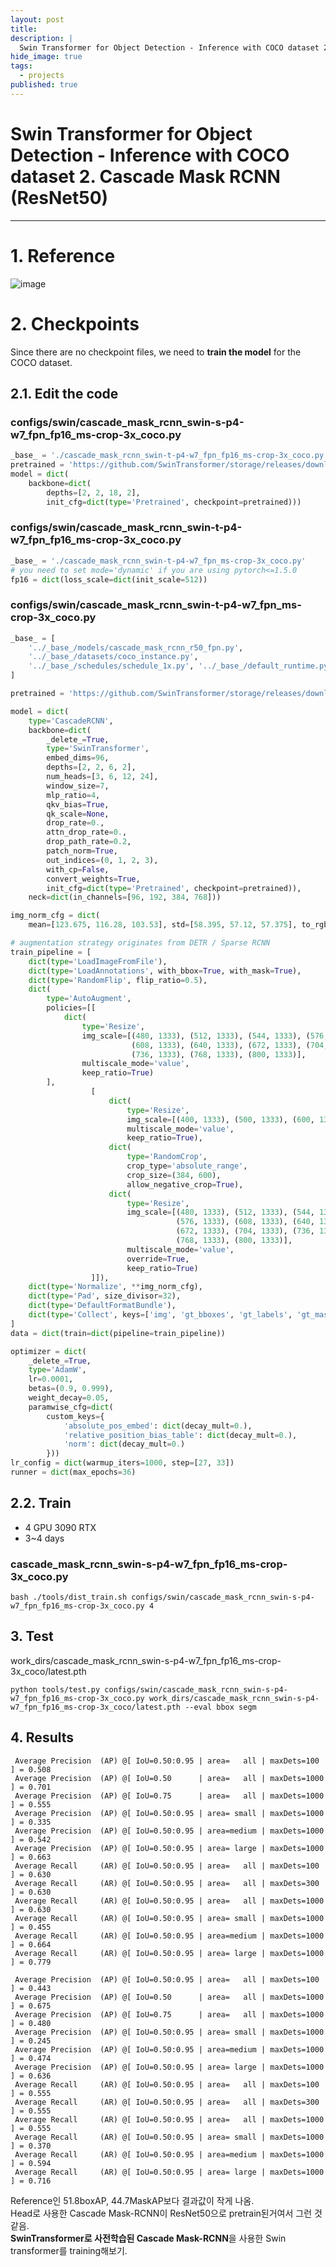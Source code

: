 ```yaml
---
layout: post
title: 
description: |
  Swin Transformer for Object Detection - Inference with COCO dataset 2. Cascade Mask RCNN (ResNet50)
hide_image: true
tags:
  - projects
published: true
---
```


# Swin Transformer for Object Detection - Inference with COCO dataset 2. Cascade Mask RCNN (ResNet50)
* * *

# 1. Reference
![image](https://user-images.githubusercontent.com/69246778/194824886-6400fb68-6fe2-456e-83c2-02ef88ec4167.png)


# 2. Checkpoints 
Since there are no checkpoint files, we need to **train the model** for the COCO dataset.

## 2.1. Edit the code
### configs/swin/cascade_mask_rcnn_swin-s-p4-w7_fpn_fp16_ms-crop-3x_coco.py
```py
_base_ = './cascade_mask_rcnn_swin-t-p4-w7_fpn_fp16_ms-crop-3x_coco.py'
pretrained = 'https://github.com/SwinTransformer/storage/releases/download/v1.0.0/swin_small_patch4_window7_224.pth'  # noqa
model = dict(
    backbone=dict(
        depths=[2, 2, 18, 2],
        init_cfg=dict(type='Pretrained', checkpoint=pretrained)))
```

### configs/swin/cascade_mask_rcnn_swin-t-p4-w7_fpn_fp16_ms-crop-3x_coco.py
```py
_base_ = './cascade_mask_rcnn_swin-t-p4-w7_fpn_ms-crop-3x_coco.py'
# you need to set mode='dynamic' if you are using pytorch<=1.5.0
fp16 = dict(loss_scale=dict(init_scale=512))
```


### configs/swin/cascade_mask_rcnn_swin-t-p4-w7_fpn_ms-crop-3x_coco.py
```py
_base_ = [
    '../_base_/models/cascade_mask_rcnn_r50_fpn.py',
    '../_base_/datasets/coco_instance.py',
    '../_base_/schedules/schedule_1x.py', '../_base_/default_runtime.py'
]

pretrained = 'https://github.com/SwinTransformer/storage/releases/download/v1.0.0/swin_tiny_patch4_window7_224.pth'  # noqa

model = dict(
    type='CascadeRCNN',
    backbone=dict(
        _delete_=True,
        type='SwinTransformer',
        embed_dims=96,
        depths=[2, 2, 6, 2],
        num_heads=[3, 6, 12, 24],
        window_size=7,
        mlp_ratio=4,
        qkv_bias=True,
        qk_scale=None,
        drop_rate=0.,
        attn_drop_rate=0.,
        drop_path_rate=0.2,
        patch_norm=True,
        out_indices=(0, 1, 2, 3),
        with_cp=False,
        convert_weights=True,
        init_cfg=dict(type='Pretrained', checkpoint=pretrained)),
    neck=dict(in_channels=[96, 192, 384, 768]))

img_norm_cfg = dict(
    mean=[123.675, 116.28, 103.53], std=[58.395, 57.12, 57.375], to_rgb=True)

# augmentation strategy originates from DETR / Sparse RCNN
train_pipeline = [
    dict(type='LoadImageFromFile'),
    dict(type='LoadAnnotations', with_bbox=True, with_mask=True),
    dict(type='RandomFlip', flip_ratio=0.5),
    dict(
        type='AutoAugment',
        policies=[[
            dict(
                type='Resize',
                img_scale=[(480, 1333), (512, 1333), (544, 1333), (576, 1333),
                           (608, 1333), (640, 1333), (672, 1333), (704, 1333),
                           (736, 1333), (768, 1333), (800, 1333)],
                multiscale_mode='value',
                keep_ratio=True)
        ],
                  [
                      dict(
                          type='Resize',
                          img_scale=[(400, 1333), (500, 1333), (600, 1333)],
                          multiscale_mode='value',
                          keep_ratio=True),
                      dict(
                          type='RandomCrop',
                          crop_type='absolute_range',
                          crop_size=(384, 600),
                          allow_negative_crop=True),
                      dict(
                          type='Resize',
                          img_scale=[(480, 1333), (512, 1333), (544, 1333),
                                     (576, 1333), (608, 1333), (640, 1333),
                                     (672, 1333), (704, 1333), (736, 1333),
                                     (768, 1333), (800, 1333)],
                          multiscale_mode='value',
                          override=True,
                          keep_ratio=True)
                  ]]),
    dict(type='Normalize', **img_norm_cfg),
    dict(type='Pad', size_divisor=32),
    dict(type='DefaultFormatBundle'),
    dict(type='Collect', keys=['img', 'gt_bboxes', 'gt_labels', 'gt_masks']),
]
data = dict(train=dict(pipeline=train_pipeline))

optimizer = dict(
    _delete_=True,
    type='AdamW',
    lr=0.0001,
    betas=(0.9, 0.999),
    weight_decay=0.05,
    paramwise_cfg=dict(
        custom_keys={
            'absolute_pos_embed': dict(decay_mult=0.),
            'relative_position_bias_table': dict(decay_mult=0.),
            'norm': dict(decay_mult=0.)
        }))
lr_config = dict(warmup_iters=1000, step=[27, 33])
runner = dict(max_epochs=36)
```


## 2.2. Train
* 4 GPU 3090 RTX   
* 3~4 days   
### cascade_mask_rcnn_swin-s-p4-w7_fpn_fp16_ms-crop-3x_coco.py
```
bash ./tools/dist_train.sh configs/swin/cascade_mask_rcnn_swin-s-p4-w7_fpn_fp16_ms-crop-3x_coco.py 4
```


## 3. Test
work_dirs/cascade_mask_rcnn_swin-s-p4-w7_fpn_fp16_ms-crop-3x_coco/latest.pth
```
python tools/test.py configs/swin/cascade_mask_rcnn_swin-s-p4-w7_fpn_fp16_ms-crop-3x_coco.py work_dirs/cascade_mask_rcnn_swin-s-p4-w7_fpn_fp16_ms-crop-3x_coco/latest.pth --eval bbox segm
```

## 4. Results
```
 Average Precision  (AP) @[ IoU=0.50:0.95 | area=   all | maxDets=100 ] = 0.508
 Average Precision  (AP) @[ IoU=0.50      | area=   all | maxDets=1000 ] = 0.701
 Average Precision  (AP) @[ IoU=0.75      | area=   all | maxDets=1000 ] = 0.555
 Average Precision  (AP) @[ IoU=0.50:0.95 | area= small | maxDets=1000 ] = 0.335
 Average Precision  (AP) @[ IoU=0.50:0.95 | area=medium | maxDets=1000 ] = 0.542
 Average Precision  (AP) @[ IoU=0.50:0.95 | area= large | maxDets=1000 ] = 0.663
 Average Recall     (AR) @[ IoU=0.50:0.95 | area=   all | maxDets=100 ] = 0.630
 Average Recall     (AR) @[ IoU=0.50:0.95 | area=   all | maxDets=300 ] = 0.630
 Average Recall     (AR) @[ IoU=0.50:0.95 | area=   all | maxDets=1000 ] = 0.630
 Average Recall     (AR) @[ IoU=0.50:0.95 | area= small | maxDets=1000 ] = 0.455
 Average Recall     (AR) @[ IoU=0.50:0.95 | area=medium | maxDets=1000 ] = 0.664
 Average Recall     (AR) @[ IoU=0.50:0.95 | area= large | maxDets=1000 ] = 0.779
```
```
 Average Precision  (AP) @[ IoU=0.50:0.95 | area=   all | maxDets=100 ] = 0.443
 Average Precision  (AP) @[ IoU=0.50      | area=   all | maxDets=1000 ] = 0.675
 Average Precision  (AP) @[ IoU=0.75      | area=   all | maxDets=1000 ] = 0.480
 Average Precision  (AP) @[ IoU=0.50:0.95 | area= small | maxDets=1000 ] = 0.245
 Average Precision  (AP) @[ IoU=0.50:0.95 | area=medium | maxDets=1000 ] = 0.474
 Average Precision  (AP) @[ IoU=0.50:0.95 | area= large | maxDets=1000 ] = 0.636
 Average Recall     (AR) @[ IoU=0.50:0.95 | area=   all | maxDets=100 ] = 0.555
 Average Recall     (AR) @[ IoU=0.50:0.95 | area=   all | maxDets=300 ] = 0.555
 Average Recall     (AR) @[ IoU=0.50:0.95 | area=   all | maxDets=1000 ] = 0.555
 Average Recall     (AR) @[ IoU=0.50:0.95 | area= small | maxDets=1000 ] = 0.370
 Average Recall     (AR) @[ IoU=0.50:0.95 | area=medium | maxDets=1000 ] = 0.594
 Average Recall     (AR) @[ IoU=0.50:0.95 | area= large | maxDets=1000 ] = 0.716
```
Reference인 51.8boxAP, 44.7MaskAP보다 결과값이 작게 나옴.   
Head로 사용한 Cascade Mask-RCNN이 ResNet50으로 pretrain된거여서 그런 것 같음.   
**SwinTransformer로 사전학습된 Cascade Mask-RCNN**을 사용한 Swin transformer를 training해보기.
